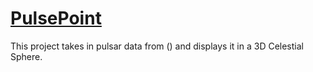 # [PulsePoint](https://owensiemons.github.io/PulsePoint/)

This project takes in pulsar data from () and displays it in a 3D Celestial Sphere.
